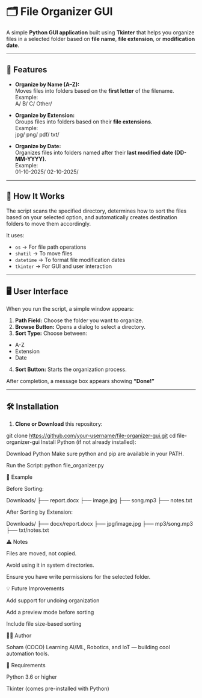 # 🗂️ File Organizer GUI

A simple **Python GUI application** built using **Tkinter** that helps you organize files in a selected folder based on **file name**, **file extension**, or **modification date**.

---

## 🚀 Features

- **Organize by Name (A–Z):**  
  Moves files into folders based on the **first letter** of the filename.  
  Example:  
A/
B/
C/
Other/

- **Organize by Extension:**  
Groups files into folders based on their **file extensions**.  
Example:  
jpg/
png/
pdf/
txt/

- **Organize by Date:**  
Organizes files into folders named after their **last modified date (DD-MM-YYYY)**.  
Example:  
01-10-2025/
02-10-2025/

---

## 🧠 How It Works

The script scans the specified directory, determines how to sort the files based on your selected option, and automatically creates destination folders to move them accordingly.

It uses:
- `os` → For file path operations  
- `shutil` → To move files  
- `datetime` → To format file modification dates  
- `tkinter` → For GUI and user interaction  

---

## 🖥️ User Interface

When you run the script, a simple window appears:

1. **Path Field:** Choose the folder you want to organize.  
2. **Browse Button:** Opens a dialog to select a directory.  
3. **Sort Type:** Choose between:
 - A-Z  
 - Extension  
 - Date  
4. **Sort Button:** Starts the organization process.

After completion, a message box appears showing **“Done!”**

---

## 🛠️ Installation

1. **Clone or Download** this repository:
   
 git clone https://github.com/your-username/file-organizer-gui.git
 cd file-organizer-gui
Install Python (if not already installed):

Download Python
Make sure python and pip are available in your PATH.

Run the Script:
python file_organizer.py


📸 Example

Before Sorting:

Downloads/
 ├── report.docx
 ├── image.jpg
 ├── song.mp3
 ├── notes.txt


After Sorting by Extension:

Downloads/
 ├── docx/report.docx
 ├── jpg/image.jpg
 ├── mp3/song.mp3
 ├── txt/notes.txt

⚠️ Notes

Files are moved, not copied.

Avoid using it in system directories.

Ensure you have write permissions for the selected folder.

💡 Future Improvements

Add support for undoing organization

Add a preview mode before sorting

Include file size-based sorting

🧑‍💻 Author

Soham (COCO)
Learning AI/ML, Robotics, and IoT — building cool automation tools.

🐍 Requirements

Python 3.6 or higher

Tkinter (comes pre-installed with Python)
